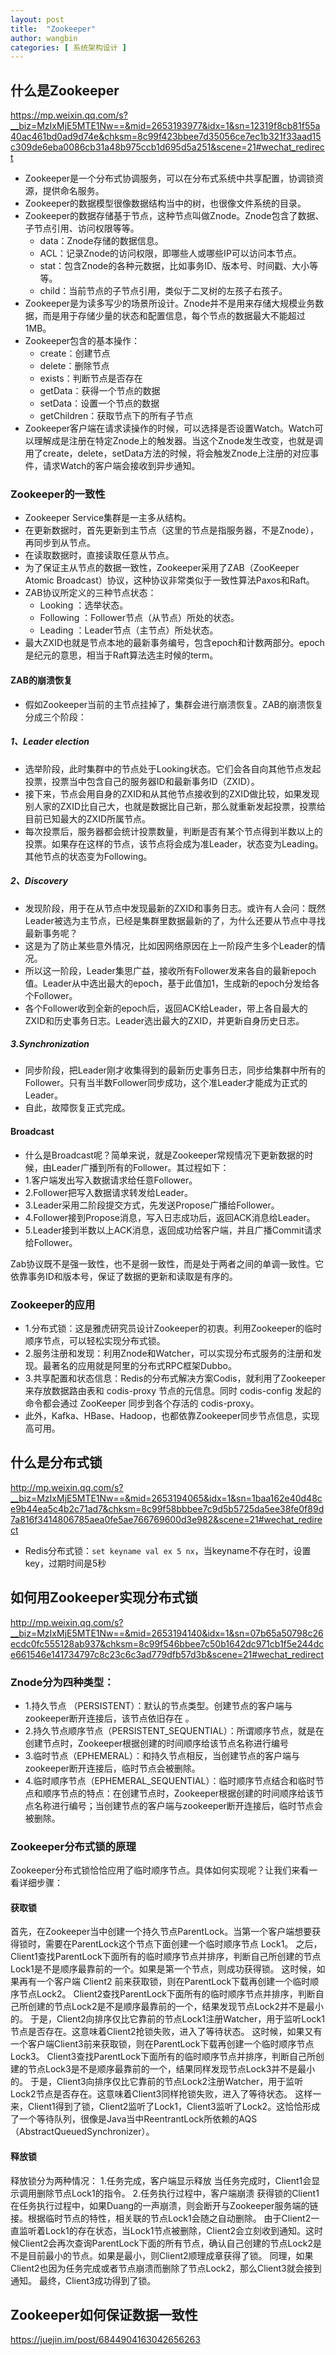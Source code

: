 ```yaml
---
layout: post
title:  "Zookeeper"
author: wangbin
categories: [ 系统架构设计 ]
---
```


## 什么是Zookeeper

https://mp.weixin.qq.com/s?__biz=MzIxMjE5MTE1Nw==&mid=2653193977&idx=1&sn=12319f8cb81f55a40ac461bd0ad9d74e&chksm=8c99f423bbee7d35056ce7ec1b321f33aad15c309de6eba0086cb31a48b975ccb1d695d5a251&scene=21#wechat_redirect

- Zookeeper是一个分布式协调服务，可以在分布式系统中共享配置，协调锁资源，提供命名服务。
- Zookeeper的数据模型很像数据结构当中的树，也很像文件系统的目录。
- Zookeeper的数据存储基于节点，这种节点叫做Znode。Znode包含了数据、子节点引用、访问权限等等。
    - data：Znode存储的数据信息。
    - ACL：记录Znode的访问权限，即哪些人或哪些IP可以访问本节点。
    - stat：包含Znode的各种元数据，比如事务ID、版本号、时间戳、大小等等。
    - child：当前节点的子节点引用，类似于二叉树的左孩子右孩子。
- Zookeeper是为读多写少的场景所设计。Znode并不是用来存储大规模业务数据，而是用于存储少量的状态和配置信息，每个节点的数据最大不能超过1MB。
- Zookeeper包含的基本操作：
    - create：创建节点
    - delete：删除节点
    - exists：判断节点是否存在
    - getData：获得一个节点的数据
    - setData：设置一个节点的数据
    - getChildren：获取节点下的所有子节点
- Zookeeper客户端在请求读操作的时候，可以选择是否设置Watch。Watch可以理解成是注册在特定Znode上的触发器。当这个Znode发生改变，也就是调用了create，delete，setData方法的时候，将会触发Znode上注册的对应事件，请求Watch的客户端会接收到异步通知。

### Zookeeper的一致性
- Zookeeper Service集群是一主多从结构。
- 在更新数据时，首先更新到主节点（这里的节点是指服务器，不是Znode），再同步到从节点。
- 在读取数据时，直接读取任意从节点。
- 为了保证主从节点的数据一致性，Zookeeper采用了ZAB（ZooKeeper Atomic Broadcast）协议，这种协议非常类似于一致性算法Paxos和Raft。
- ZAB协议所定义的三种节点状态：
    - Looking ：选举状态。
    - Following ：Follower节点（从节点）所处的状态。
    - Leading ：Leader节点（主节点）所处状态。
- 最大ZXID也就是节点本地的最新事务编号，包含epoch和计数两部分。epoch是纪元的意思，相当于Raft算法选主时候的term。

#### ZAB的崩溃恢复
- 假如Zookeeper当前的主节点挂掉了，集群会进行崩溃恢复。ZAB的崩溃恢复分成三个阶段：

##### 1、Leader election
- 选举阶段，此时集群中的节点处于Looking状态。它们会各自向其他节点发起投票，投票当中包含自己的服务器ID和最新事务ID（ZXID）。
- 接下来，节点会用自身的ZXID和从其他节点接收到的ZXID做比较，如果发现别人家的ZXID比自己大，也就是数据比自己新，那么就重新发起投票，投票给目前已知最大的ZXID所属节点。
- 每次投票后，服务器都会统计投票数量，判断是否有某个节点得到半数以上的投票。如果存在这样的节点，该节点将会成为准Leader，状态变为Leading。其他节点的状态变为Following。

##### 2、Discovery
- 发现阶段，用于在从节点中发现最新的ZXID和事务日志。或许有人会问：既然Leader被选为主节点，已经是集群里数据最新的了，为什么还要从节点中寻找最新事务呢？
- 这是为了防止某些意外情况，比如因网络原因在上一阶段产生多个Leader的情况。
- 所以这一阶段，Leader集思广益，接收所有Follower发来各自的最新epoch值。Leader从中选出最大的epoch，基于此值加1，生成新的epoch分发给各个Follower。
- 各个Follower收到全新的epoch后，返回ACK给Leader，带上各自最大的ZXID和历史事务日志。Leader选出最大的ZXID，并更新自身历史日志。

##### 3.Synchronization
- 同步阶段，把Leader刚才收集得到的最新历史事务日志，同步给集群中所有的Follower。只有当半数Follower同步成功，这个准Leader才能成为正式的Leader。
- 自此，故障恢复正式完成。

#### Broadcast
- 什么是Broadcast呢？简单来说，就是Zookeeper常规情况下更新数据的时候，由Leader广播到所有的Follower。其过程如下：
- 1.客户端发出写入数据请求给任意Follower。
- 2.Follower把写入数据请求转发给Leader。
- 3.Leader采用二阶段提交方式，先发送Propose广播给Follower。
- 4.Follower接到Propose消息，写入日志成功后，返回ACK消息给Leader。
- 5.Leader接到半数以上ACK消息，返回成功给客户端，并且广播Commit请求给Follower。

Zab协议既不是强一致性，也不是弱一致性，而是处于两者之间的单调一致性。它依靠事务ID和版本号，保证了数据的更新和读取是有序的。


### Zookeeper的应用
- 1.分布式锁：这是雅虎研究员设计Zookeeper的初衷。利用Zookeeper的临时顺序节点，可以轻松实现分布式锁。
- 2.服务注册和发现：利用Znode和Watcher，可以实现分布式服务的注册和发现。最著名的应用就是阿里的分布式RPC框架Dubbo。
- 3.共享配置和状态信息：Redis的分布式解决方案Codis，就利用了Zookeeper来存放数据路由表和 codis-proxy 节点的元信息。同时 codis-config 发起的命令都会通过 ZooKeeper 同步到各个存活的 codis-proxy。
- 此外，Kafka、HBase、Hadoop，也都依靠Zookeeper同步节点信息，实现高可用。


## 什么是分布式锁
http://mp.weixin.qq.com/s?__biz=MzIxMjE5MTE1Nw==&mid=2653194065&idx=1&sn=1baa162e40d48ce9b44ea5c4b2c71ad7&chksm=8c99f58bbbee7c9d5b5725da5ee38fe0f89d7a816f3414806785aea0fe5ae766769600d3e982&scene=21#wechat_redirect
- Redis分布式锁：`set keyname val ex 5 nx`，当keyname不存在时，设置key，过期时间是5秒

## 如何用Zookeeper实现分布式锁
http://mp.weixin.qq.com/s?__biz=MzIxMjE5MTE1Nw==&mid=2653194140&idx=1&sn=07b65a50798c26ecdc0fc555128ab937&chksm=8c99f546bbee7c50b1642dc971cb1f5e244dce661546e141734797c8c23c6c3ad779dfb57d3b&scene=21#wechat_redirect

### Znode分为四种类型：
- 1.持久节点 （PERSISTENT）：默认的节点类型。创建节点的客户端与zookeeper断开连接后，该节点依旧存在 。
- 2.持久节点顺序节点（PERSISTENT_SEQUENTIAL）：所谓顺序节点，就是在创建节点时，Zookeeper根据创建的时间顺序给该节点名称进行编号
- 3.临时节点（EPHEMERAL）：和持久节点相反，当创建节点的客户端与zookeeper断开连接后，临时节点会被删除。
- 4.临时顺序节点（EPHEMERAL_SEQUENTIAL）：临时顺序节点结合和临时节点和顺序节点的特点：在创建节点时，Zookeeper根据创建的时间顺序给该节点名称进行编号；当创建节点的客户端与zookeeper断开连接后，临时节点会被删除。

### Zookeeper分布式锁的原理
Zookeeper分布式锁恰恰应用了临时顺序节点。具体如何实现呢？让我们来看一看详细步骤：

#### 获取锁
首先，在Zookeeper当中创建一个持久节点ParentLock。当第一个客户端想要获得锁时，需要在ParentLock这个节点下面创建一个临时顺序节点 Lock1。
之后，Client1查找ParentLock下面所有的临时顺序节点并排序，判断自己所创建的节点Lock1是不是顺序最靠前的一个。如果是第一个节点，则成功获得锁。
这时候，如果再有一个客户端 Client2 前来获取锁，则在ParentLock下载再创建一个临时顺序节点Lock2。
Client2查找ParentLock下面所有的临时顺序节点并排序，判断自己所创建的节点Lock2是不是顺序最靠前的一个，结果发现节点Lock2并不是最小的。
于是，Client2向排序仅比它靠前的节点Lock1注册Watcher，用于监听Lock1节点是否存在。这意味着Client2抢锁失败，进入了等待状态。
这时候，如果又有一个客户端Client3前来获取锁，则在ParentLock下载再创建一个临时顺序节点Lock3。
Client3查找ParentLock下面所有的临时顺序节点并排序，判断自己所创建的节点Lock3是不是顺序最靠前的一个，结果同样发现节点Lock3并不是最小的。
于是，Client3向排序仅比它靠前的节点Lock2注册Watcher，用于监听Lock2节点是否存在。这意味着Client3同样抢锁失败，进入了等待状态。
这样一来，Client1得到了锁，Client2监听了Lock1，Client3监听了Lock2。这恰恰形成了一个等待队列，很像是Java当中ReentrantLock所依赖的AQS（AbstractQueuedSynchronizer）。

#### 释放锁
释放锁分为两种情况：
1.任务完成，客户端显示释放
当任务完成时，Client1会显示调用删除节点Lock1的指令。
2.任务执行过程中，客户端崩溃
获得锁的Client1在任务执行过程中，如果Duang的一声崩溃，则会断开与Zookeeper服务端的链接。根据临时节点的特性，相关联的节点Lock1会随之自动删除。
由于Client2一直监听着Lock1的存在状态，当Lock1节点被删除，Client2会立刻收到通知。这时候Client2会再次查询ParentLock下面的所有节点，确认自己创建的节点Lock2是不是目前最小的节点。如果是最小，则Client2顺理成章获得了锁。
同理，如果Client2也因为任务完成或者节点崩溃而删除了节点Lock2，那么Client3就会接到通知。
最终，Client3成功得到了锁。


## Zookeeper如何保证数据一致性
https://juejin.im/post/6844904163042656263

